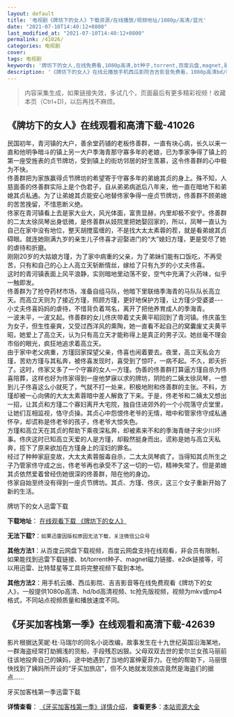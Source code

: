 ```yaml
---
layout: default
title: '电视剧《牌坊下的女人》下载资源/在线播放/视频地址/1080p/高清/蓝光'
date: "2021-07-10T14:40:12+0800"
last_modified_at: "2021-07-10T14:40:12+0800"
permalink: /41026/
categories: 电视剧
cover:
tags: 电视剧
keywords: '牌坊下的女人,在线免费看,1080p高清,bt种子,torrent,百度云盘,magnet,磁力链,迅雷下载资源'
description: '《牌坊下的女人》在线云播放手机西瓜影院吉吉影音免费看，1080p高清bd/hd未删减完整版和tc抢先枪版，mkv/mp4格式，附带bt/torrent种子、magnet/磁力链、百度云盘、网盘资源迅雷下载链接'
---
```


>内容采集生成，如果链接失效，多试几个，页面最后有更多精彩视频！收藏本页（Ctrl+D)，以后再找不麻烦。


## 《牌坊下的女人》在线观看和高清下载-41026

民国初年，青河镇的大户，善余堂药铺的老板佟善群，一直有块心病，长久以来一直和他明争暗斗的镇上另一大户季海青那守寡多年的老娘，已为季家争得了镇上的第一座受旌表的贞节牌坊，受到镇上的街坊邻居的好生羡慕，这令佟善群的心中极为不快。<br />佟善群把为家族赢得贞节牌坊的希望寄于守寡多年的弟媳其贞的身上。殊不知，人慈面善的佟善群实际上是个伪君子，自从弟弟病逝后八年来，他一直在暗地下和弟媳其贞私通。为了让弟媳其贞能安心地替佟家争得一座贞节牌坊，佟善群不顾弟媳的苦苦挽留，不惜恩断义绝。<br />佟家在青河镇看上去是家大业大，风光体面，富贵显赫，内里却极不安宁。佟善群的二太太徐凤琴出身低微，是佟善群从妓院里把她娶回家的，所以，凤琴一直认为自己在家中没有地位，整天胡搅蛮缠的，不是找大太太素蓉的茬，就是看弟媳其贞碍眼。就连她刚满九岁的亲生儿子佟喜才迎娶进门的&ldquo;大&rdquo;媳妇方瑾，更是受尽了她的虐待和折磨。<br />刚刚20岁的大姑娘方瑾，为了家中病重的父亲，为了弟妹们能有口饭吃，不再受苦，只有和自己的心上人高立天斩断情丝，嫁给了只有九岁的小丈夫佟喜。<br />这时的青河镇表面上风平浪静，实则暗地里动荡不安，空气中充满了火药味，似乎一触即发。<br />佟善群为了抢夺药材市场，准备自组马队，他暗下里联络季海青的马队队长高立天。而高立天则为了接近方瑾，照顾方瑾，更好地保护方瑾，让方瑾少受婆婆---小丈夫佟喜妈妈的虐待，不惜背负着骂名，离开了把他养育成人的季海青。<br />一波未平，一波又起。佟善群的女儿佟庆带着丈夫黄平昭回到了青河镇。佟庆虽生为女子，但生性豪爽，又受过西洋风的熏陶，她一直看不起自己的窝囊废丈夫黄平昭，她爱上了高立天，认为只有高立天才能称得上是真正的男子汉。她丝毫不理会市俗的眼光，疯狂地追求着高立天。<br />由于家中老父病重，方瑾回家探望父亲，佟喜也闹着要去。夜里，高立天私会方瑾，苦劝方瑾与其私奔，被佟喜发现时，喜受到了惊吓，一病不起。不久，即夭折了。这时，佟家又多了一个守寡的女人—方瑾。伪善的佟善群打算逼方瑾自杀为佟喜陪葬，这样也好为佟家得到一座他梦寐以求的牌坊，阴险的二姨太徐凤琴，一想到儿子佟喜这么小就死了，气就不打一处来，积极地附和佟善群的主张。不料，方瑾却被一心向佛的大太太素蓉暗中差人解救了下来。于是，佟老爷和二姨太又想出一招，让其贞和方瑾二个寡妇离开大宅院，独自住进郊外的一个小院落守贞堂里，让她们互相监视，恪守贞操。其贞心中怨恨佟老爷的无情，暗中和管家佟守成私通怀孕，却谎称是佟老爷的孩子，佟老爷大惊失色。<br />方瑾和高立天在其贞的帮助下乘夜深私奔，却被素来不和的季海青继子宋少川坏事。佟庆这时已知高立天爱的人是方瑾，却毅然挺身而出，谎称是她与高立天私奔，揽下了原来欲加在方瑾身上的淫妇的罪名。<br />经过了种种家庭变故，大太太素蓉服毒自杀，二太太凤琴疯了。当得知其贞所生之子乃管家佟守成之出，佟老爷再也承受不了这一切的一切，精神失常了。但是弟媳其贞依然爱着曾经伤她很深的佟善群，陪在他的身边。<br />佟家自始至终没有得到一座贞节牌坊。其贞、方瑾、佟庆，这三个女子重新开始了新的生活。


牌坊下的女人迅雷下载

**下载地址**： [在线观看下载 《牌坊下的女人》](https://www.993dy.com//vod-detail-id-11294.html) 


**无法下载?**：`如果迅雷因版权原因无法下载，关注微信公众号 `

**其他方法1**：从百度云网盘下载视频，百度云网盘支持在线观看，非会员有限制，如果能找到迅雷下载链接、bt/torrent种子、magnet磁力链接、e2dk链接等，可以用迅雷、比特彗星等工具将完整视频下载到本地。

**其他方法2**：用手机云播、西瓜影院、吉吉影音等在线免费观看《牌坊下的女人》，一般提供1080p高清、hd/bd高清视频、tc抢先版视频，视频为mkv或mp4格式，不同站点视频质量和播放速度不同。


## 《牙买加客栈第一季》在线观看和高清下载-42639

影片根据达芙妮&middot;杜&middot;马瑞尔的同名小说改编，故事发生在十九世纪英国沿海某地，一群海盗经常打劫搁浅的货船，手段残忍凶狠。父母双双去世的爱尔兰女孩马丽前往该地投奔自己的姨妈，途中她遇到了当地的富绅夏菲力。在他的帮助下，马丽很快找到了姨妈所开设的“牙买加旅店&rdquo;，但不久她就发现旅店竟然是海盗们的据点&hellip;…


牙买加客栈第一季迅雷下载

**详情查看**： [《牙买加客栈第一季》详情介绍](/movie/42639/)， **查看更多**：[本站资源大全](/movie/t/all/)

